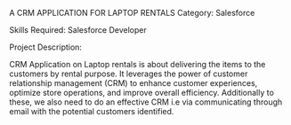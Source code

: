 A CRM APPLICATION FOR LAPTOP RENTALS Category: Salesforce

Skills Required: Salesforce Developer

Project Description:

CRM Application on Laptop rentals is about delivering the items to the customers by rental purpose. It leverages the power of customer relationship management (CRM) to enhance customer experiences, optimize store operations, and improve overall efficiency. Additionally to these, we also need to do an effective CRM i.e via communicating through email with the potential customers identified.
